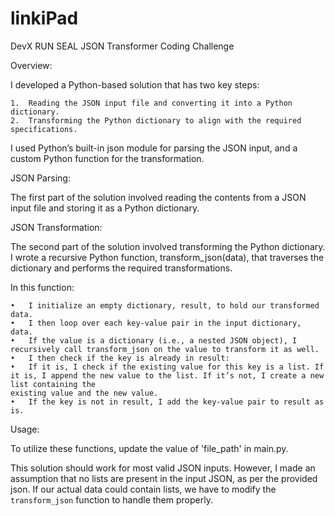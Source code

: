 # linkiPad
DevX RUN SEAL JSON Transformer Coding Challenge

Overview:

I developed a Python-based solution that has two key steps:

	1.	Reading the JSON input file and converting it into a Python dictionary.
	2.	Transforming the Python dictionary to align with the required specifications.

I used Python’s built-in json module for parsing the JSON input, and a custom Python function for the transformation.

JSON Parsing:

The first part of the solution involved reading the contents from a JSON input file and storing it as a Python dictionary. 

JSON Transformation:

The second part of the solution involved transforming the Python dictionary. I wrote a recursive Python function, transform_json(data), that traverses the dictionary and performs the required transformations. 

 In this function:

	•	I initialize an empty dictionary, result, to hold our transformed data.
	•	I then loop over each key-value pair in the input dictionary, data.
	•	If the value is a dictionary (i.e., a nested JSON object), I recursively call transform_json on the value to transform it as well.
	•	I then check if the key is already in result:
	•	If it is, I check if the existing value for this key is a list. If it is, I append the new value to the list. If it’s not, I create a new list containing the 
    existing value and the new value.
	•	If the key is not in result, I add the key-value pair to result as is.

Usage:

To utilize these functions, update the value of 'file_path' in main.py. 

This solution should work for most valid JSON inputs. However, I made an assumption that no lists are present in the input JSON, as per the provided json. If our actual data could contain lists, we have to modify the `transform_json` function to handle them properly.

